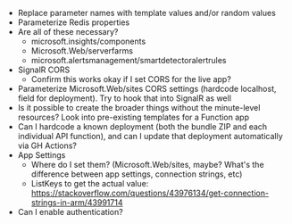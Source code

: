* Replace parameter names with template values and/or random values
* Parameterize Redis properties
* Are all of these necessary?
  * microsoft.insights/components
  * Microsoft.Web/serverfarms
  * microsoft.alertsmanagement/smartdetectoralertrules
* SignalR CORS
  * Confirm this works okay if I set CORS for the live app?
* Parameterize Microsoft.Web/sites CORS settings (hardcode localhost, field for deployment). Try to hook that into SignalR as well
* Is it possible to create the broader things without the minute-level resources? Look into pre-existing templates for a Function app
* Can I hardcode a known deployment (both the bundle ZIP and each individual API function), and can I update that deployment automatically via GH Actions?
* App Settings
    * Where do I set them? (Microsoft.Web/sites, maybe? What's the difference between app settings, connection strings, etc)
    * ListKeys to get the actual value: https://stackoverflow.com/questions/43976134/get-connection-strings-in-arm/43991714
* Can I enable authentication?